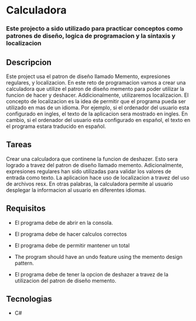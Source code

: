 # Calculadora

### Este projecto a sido utilizado para practicar conceptos como patrones de diseño, logica de programacion y la sintaxis y localizacion

## Descripcion
Este project usa el patron de diseño llamado Memento, expresiones regulares, y localizacion. 
En este reto de programacion vamos a crear una calculadora que utilize el patron de diseño memento para poder utilizar la funcion de hacer y deshacer.
Addicionalmente, utilizaremos localizacion. El concepto de localizacion es la idea de permitir que el programa pueda ser utilizado en mas de un idioma. 
Por ejemplo, si el ordenador del usuario esta configurado en ingles, el texto de la aplicacion sera mostrado en ingles. En cambio, si el ordenador del usuario esta configurado en español, el texto en el programa estara traducido en español.  

## Tareas
Crear una calculadora que continene la funcion de deshazer. Esto sera logrado a travez del patron de diseño llamado memento. Adicionalmente, expresiones regulares han sido utilizadas para validar los valores de entrada como texto.
La aplicacion hace uso de localizacion a travez del uso de archivos resx. En otras palabras, la calculadora permite al usuario desplegar la informacion al usuario en diferentes idiomas. 

## Requisitos

* El programa debe de abrir en la consola. 

* El programa debe de hacer calculos correctos

* El programa debe de permitir mantener un total

* The program should have an undo feature using the memento design pattern. 
* El programa debe de tener la opcion de deshazer a travez de la utilizacion del patron de diseño memento. 

## Tecnologias
- C# 